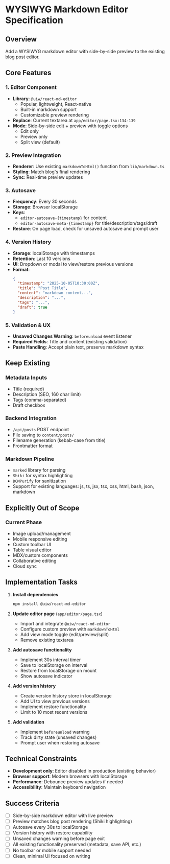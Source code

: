 # WYSIWYG Markdown Editor Specification

## Overview
Add a WYSIWYG markdown editor with side-by-side preview to the existing blog post editor.

## Core Features

### 1. Editor Component
- **Library**: `@uiw/react-md-editor`
  - Popular, lightweight, React-native
  - Built-in markdown support
  - Customizable preview rendering
- **Replace**: Current textarea at `app/editor/page.tsx:134-139`
- **Mode**: Side-by-side edit + preview with toggle options
  - Edit only
  - Preview only
  - Split view (default)

### 2. Preview Integration
- **Renderer**: Use existing `markdownToHtml()` function from `lib/markdown.ts`
- **Styling**: Match blog's final rendering
- **Sync**: Real-time preview updates

### 3. Autosave
- **Frequency**: Every 30 seconds
- **Storage**: Browser localStorage
- **Keys**:
  - `editor-autosave-{timestamp}` for content
  - `editor-autosave-meta-{timestamp}` for title/description/tags/draft
- **Restore**: On page load, check for unsaved autosave and prompt user

### 4. Version History
- **Storage**: localStorage with timestamps
- **Retention**: Last 10 versions
- **UI**: Dropdown or modal to view/restore previous versions
- **Format**:
  ```json
  {
    "timestamp": "2025-10-05T10:30:00Z",
    "title": "Post Title",
    "content": "markdown content...",
    "description": "...",
    "tags": "...",
    "draft": true
  }
  ```

### 5. Validation & UX
- **Unsaved Changes Warning**: `beforeunload` event listener
- **Required Fields**: Title and content (existing validation)
- **Paste Handling**: Accept plain text, preserve markdown syntax

## Keep Existing

### Metadata Inputs
- Title (required)
- Description (SEO, 160 char limit)
- Tags (comma-separated)
- Draft checkbox

### Backend Integration
- `/api/posts` POST endpoint
- File saving to `content/posts/`
- Filename generation (kebab-case from title)
- Frontmatter format

### Markdown Pipeline
- `marked` library for parsing
- `Shiki` for syntax highlighting
- `DOMPurify` for sanitization
- Support for existing languages: js, ts, jsx, tsx, css, html, bash, json, markdown

## Explicitly Out of Scope

### Current Phase
- Image upload/management
- Mobile responsive editing
- Custom toolbar UI
- Table visual editor
- MDX/custom components
- Collaborative editing
- Cloud sync

## Implementation Tasks

1. **Install dependencies**
   ```bash
   npm install @uiw/react-md-editor
   ```

2. **Update editor page** (`app/editor/page.tsx`)
   - Import and integrate `@uiw/react-md-editor`
   - Configure custom preview with `markdownToHtml`
   - Add view mode toggle (edit/preview/split)
   - Remove existing textarea

3. **Add autosave functionality**
   - Implement 30s interval timer
   - Save to localStorage on interval
   - Restore from localStorage on mount
   - Show autosave indicator

4. **Add version history**
   - Create version history store in localStorage
   - Add UI to view previous versions
   - Implement restore functionality
   - Limit to 10 most recent versions

5. **Add validation**
   - Implement `beforeunload` warning
   - Track dirty state (unsaved changes)
   - Prompt user when restoring autosave

## Technical Constraints

- **Development only**: Editor disabled in production (existing behavior)
- **Browser support**: Modern browsers with localStorage
- **Performance**: Debounce preview updates if needed
- **Accessibility**: Maintain keyboard navigation

## Success Criteria

- [ ] Side-by-side markdown editor with live preview
- [ ] Preview matches blog post rendering (Shiki highlighting)
- [ ] Autosave every 30s to localStorage
- [ ] Version history with restore capability
- [ ] Unsaved changes warning before page exit
- [ ] All existing functionality preserved (metadata, save API, etc.)
- [ ] No toolbar or mobile support needed
- [ ] Clean, minimal UI focused on writing
